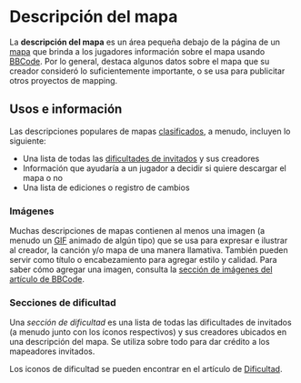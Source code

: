 # Descripción del mapa

La **descripción del mapa** es un área pequeña debajo de la página de un [mapa](/wiki/Beatmap) que brinda a los jugadores información sobre el mapa usando [BBCode](/wiki/BBCode). Por lo general, destaca algunos datos sobre el mapa que su creador consideró lo suficientemente importante, o se usa para publicitar otros proyectos de mapping.

## Usos e información

Las descripciones populares de mapas [clasificados](/wiki/Beatmap/Category#clasificados), a menudo, incluyen lo siguiente:

- Una lista de todas las [dificultades de invitados](/wiki/Beatmap/Guest_difficulty) y sus creadores
- Información que ayudaría a un jugador a decidir si quiere descargar el mapa o no
- Una lista de ediciones o registro de cambios

### Imágenes

Muchas descripciones de mapas contienen al menos una imagen (a menudo un [GIF](https://es.wikipedia.org/wiki/Graphics_Interchange_Format) animado de algún tipo) que se usa para expresar e ilustrar al creador, la canción y/o mapa de una manera llamativa. También pueden servir como título o encabezamiento para agregar estilo y calidad. Para saber cómo agregar una imagen, consulta la [sección de imágenes del artículo de BBCode](/wiki/BBCode#imágenes).

### Secciones de dificultad

Una *sección de dificultad* es una lista de todas las dificultades de invitados (a menudo junto con los íconos respectivos) y sus creadores ubicados en una descripción del mapa. Se utiliza sobre todo para dar crédito a los mapeadores invitados.

Los iconos de dificultad se pueden encontrar en el artículo de [Dificultad](/wiki/Beatmap/Difficulty).
